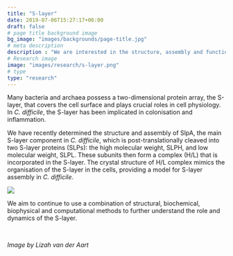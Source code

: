 ```yaml
---
title: "S-layer"
date: 2019-07-06T15:27:17+06:00
draft: false
# page title background image
bg_image: "images/backgrounds/page-title.jpg"
# meta description
description : "We are interested in the structure, assembly and function of the paracrystalline layer that covers *C. difficile* cells - the S-layer."
# Research image
image: "images/research/s-layer.png"
# type
type: "research"
---
```


Many bacteria and archaea possess a two-dimensional protein array, the S-layer, that covers the cell surface and plays crucial roles in cell physiology. In *C. difficile*, the S-layer has been implicated in colonisation and inflammation.

We have recently determined the structure and assembly of SlpA, the main S-layer component in *C. difficile*, which is post-translationally cleaved into two S-layer proteins (SLPs): the high molecular weight, SLPH, and low molecular weight, SLPL. These subunits then form a complex (H/L) that is incorporated in the S-layer. The crystal structure of H/L complex mimics the organisation of the S-layer in the cells, providing a model for S-layer assembly in *C. difficile*.

![](/images/research/Slayer_structure.jpg)

We aim to continue to use a combination of structural, biochemical, biophysical and computational methods to further understand the role and dynamics of the S-layer.

&nbsp;

*Image by Lizah van der Aart*
